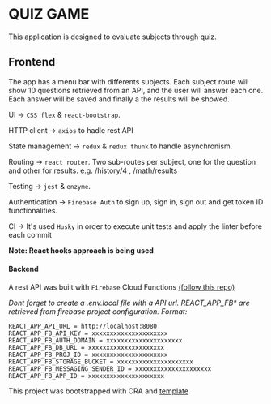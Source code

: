 # QUIZ GAME

This application is designed to evaluate subjects through quiz.

## Frontend

The app has a menu bar with differents subjects. Each subject route will show 10 questions retrieved from an API, and the user will answer each one. Each answer will be saved and finally a the results will be showed.

UI -> `CSS flex` & `react-bootstrap`.

HTTP client -> `axios` to hadle rest API

State management -> `redux` & `redux thunk` to handle asynchronism.

Routing -> `react router`. Two sub-routes per subject, one for the question and other for results. e.g. /history/4 , /math/results

Testing -> `jest` & `enzyme`.

Authentication -> `Firebase Auth` to sign up, sign in, sign out and get token ID functionalities.

CI -> It's used `Husky` in order to execute unit tests and apply the linter before each commit

**Note: React hooks approach is being used**

#### Backend
A rest API was built with `Firebase` Cloud Functions [(follow this repo)](https://github.com/gonzs/quiz-firebase-api)

_Dont forget to create a .env.local file with a API url. REACT_APP_FB* are retrieved from firebase project configuration. Format:_

```shell
REACT_APP_API_URL = http://localhost:8080
REACT_APP_FB_API_KEY = xxxxxxxxxxxxxxxxxxxxx
REACT_APP_FB_AUTH_DOMAIN = xxxxxxxxxxxxxxxxxxxxx
REACT_APP_FB_DB_URL = xxxxxxxxxxxxxxxxxxxxx
REACT_APP_FB_PROJ_ID = xxxxxxxxxxxxxxxxxxxxx
REACT_APP_FB_STORAGE_BUCKET = xxxxxxxxxxxxxxxxxxxxx
REACT_APP_FB_MESSAGING_SENDER_ID = xxxxxxxxxxxxxxxxxxxxx
REACT_APP_FB_APP_ID = xxxxxxxxxxxxxxxxxxxxx
```

This project was bootstrapped with CRA and [template](https://github.com/gonzs/react-template)
